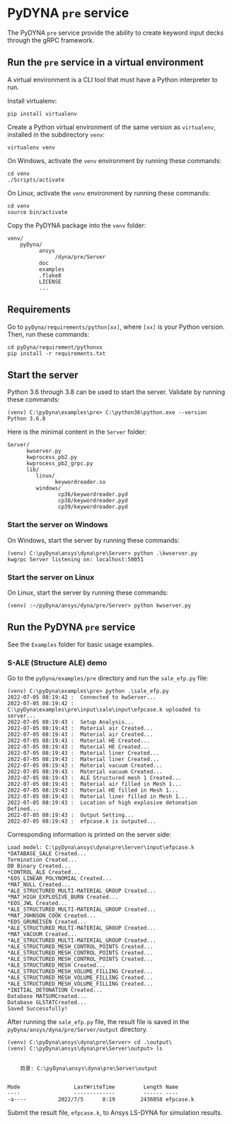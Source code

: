 # PyDYNA ``pre`` service

The PyDYNA ``pre`` service provide the ability to create keyword input decks through the gRPC framework.

## Run the ``pre`` service in a virtual environment

A virtual environment is a CLI tool that must have a Python interpreter to run.

Install virtualenv:

```
pip install virtualenv
```

Create a Python virtual environment of the same version as ``virtualenv``, installed in the subdirectory ``venv``:

```
virtualenv venv
```

On Windows, activate the ``venv`` environment by running these commands:

```
cd venv
./Scripts/activate
```

On Linux, activate the ``venv`` environment by running these commands:

```
cd venv
source bin/activate
```

Copy the PyDYNA package into the ``venv`` folder:

```
venv/
    pyDyna/
	      ansys
		       /dyna/pre/Server
		  doc
		  examples
		  .flake8
		  LICENSE
		  ...

```

## Requirements

Go to ``pyDyna/requirements/python[xx]``, where ``[xx]`` is your Python version.
Then, run these commands:

```
cd pyDyna/requirement/pythonxx
pip install -r requirements.txt
```

## Start the server

Python 3.6 through 3.8 can be used to start the server. Validate by running
these commands:

```
(venv) C:\pyDyna\examples\pre> C:\python36\python.exe --version
Python 3.6.8
```

Here is the minimal content in the ``Server`` folder:
```
Server/
      kwserver.py
      kwprocess_pb2.py
      kwprocess_pb2_grpc.py
	  lib/
	     linux/
		       keywordreader.so
         windows/
               	cp36/keywordreader.pyd
                cp38/keywordreader.pyd
                cp39/keywordreader.pyd
```

### Start the server on Windows

On Windows, start the server by running these commands:

```shell
(venv) C:\pyDyna\ansys\dyna\pre\Server> python .\kwserver.py
kwgrpc Server listening on: localhost:50051
```

### Start the server on Linux

On Linux, start the server by running these commands:

```
(venv) :~/pyDyna/ansys/dyna/pre/Server> python kwserver.py
```

## Run the PyDYNA ``pre`` service

See the ``Examples`` folder for basic usage examples.

### S-ALE (Structure ALE) demo

Go to the ``pyDyna/examples/pre`` directory and run the ``sale_efp.py`` file:

```
(venv) C:\pyDyna\examples\pre> python .\sale_efp.py
2022-07-05 08:19:42 :  Connected to kwServer...
2022-07-05 08:19:42 :  C:\pyDyna\examples\pre\input\sale\input\efpcase.k uploaded to server...
2022-07-05 08:19:43 :  Setup Analysis...
2022-07-05 08:19:43 :  Material air Created...
2022-07-05 08:19:43 :  Material air Created...
2022-07-05 08:19:43 :  Material HE Created...
2022-07-05 08:19:43 :  Material HE Created...
2022-07-05 08:19:43 :  Material liner Created...
2022-07-05 08:19:43 :  Material liner Created...
2022-07-05 08:19:43 :  Material vacuum Created...
2022-07-05 08:19:43 :  Material vacuum Created...
2022-07-05 08:19:43 :  ALE Structured mesh 1 Created...
2022-07-05 08:19:43 :  Material air filled in Mesh 1...
2022-07-05 08:19:43 :  Material HE filled in Mesh 1...
2022-07-05 08:19:43 :  Material liner filled in Mesh 1...
2022-07-05 08:19:43 :  Location of high explosive detonation Defined...
2022-07-05 08:19:43 :  Output Setting...
2022-07-05 08:19:43 :  efpcase.k is outputed...
```

Corresponding information is printed on the server side:

```
Load model: C:\pyDyna\ansys\dyna\pre\Server\input\efpcase.k
*DATABASE_SALE Created...
Termination Created...
DB Binary Created...
*CONTROL_ALE Created...
*EOS_LINEAR_POLYNOMIAL Created...
*MAT_NULL Created...
*ALE_STRUCTURED_MULTI-MATERIAL_GROUP Created...
*MAT_HIGH_EXPLOSIVE_BURN Created...
*EOS_JWL Created...
*ALE_STRUCTURED_MULTI-MATERIAL_GROUP Created...
*MAT_JOHNSON_COOK Created...
*EOS_GRUNEISEN Created...
*ALE_STRUCTURED_MULTI-MATERIAL_GROUP Created...
*MAT_VACUUM Created...
*ALE_STRUCTURED_MULTI-MATERIAL_GROUP Created...
*ALE_STRUCTURED_MESH_CONTROL_POINTS Created...
*ALE_STRUCTURED_MESH_CONTROL_POINTS Created...
*ALE_STRUCTURED_MESH_CONTROL_POINTS Created...
*ALE_STRUCTURED_MESH Created...
*ALE_STRUCTURED_MESH_VOLUME_FILLING Created...
*ALE_STRUCTURED_MESH_VOLUME_FILLING Created...
*ALE_STRUCTURED_MESH_VOLUME_FILLING Created...
*INITIAL_DETONATION Created...
Database MATSUMCreated...
Database GLSTATCreated...
Saved Successfully!
```

After running the ``sale_efp.py`` file, the result file is saved in the
``pyDyna/ansys/dyna/pre/Server/output`` directory.

```
(venv) C:\pyDyna\ansys\dyna\pre\Server> cd .\output\
(venv) C:\pyDyna\ansys\dyna\pre\Server\output> ls


    目录: C:\pyDyna\ansys\dyna\pre\Server\output


Mode                 LastWriteTime         Length Name
----                 -------------         ------ ----
-a----          2022/7/5      8:19        2436058 efpcase.k
```

Submit the result file, ``efpcase.k``, to Ansys LS-DYNA for simulation results.
